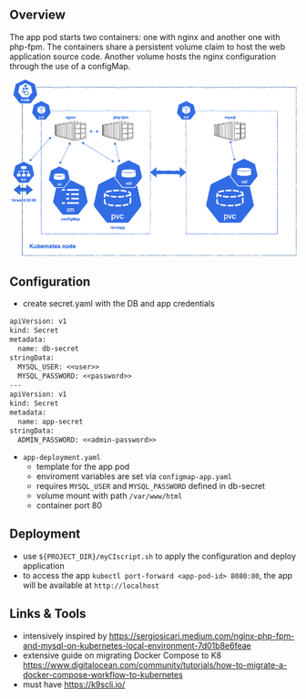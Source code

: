 ## Overview
The app pod starts two containers: one with nginx and another one with php-fpm. The containers share a persistent volume claim to host the web application source code. Another volume hosts the nginx configuration through the use of a configMap.

![plot](./kubernetes_overview.png)
## Configuration
* create secret.yaml with the DB and app credentials
```
apiVersion: v1
kind: Secret
metadata:
  name: db-secret
stringData:
  MYSQL_USER: <<user>>
  MYSQL_PASSWORD: <<password>>
---
apiVersion: v1
kind: Secret
metadata:
  name: app-secret
stringData:
  ADMIN_PASSWORD: <<admin-password>>
```
* `app-deployment.yaml`
  * template for the app pod
  * enviroment variables are set via `configmap-app.yaml`
  * requires `MYSQL_USER` and `MYSQL_PASSWORD` defined in db-secret
  * volume mount with path `/var/www/html`
  * container port 80

## Deployment
* use `${PROJECT_DIR}/myCIscript.sh` to apply the configuration and deploy application
* to access the app  `kubectl port-forward <app-pod-id> 8080:80`, the app will be available at `http://localhost`

## Links & Tools
* intensively inspired by https://sergiosicari.medium.com/nginx-php-fpm-and-mysql-on-kubernetes-local-environment-7d01b8e6feae
* extensive guide on migrating Docker Compose to K8 https://www.digitalocean.com/community/tutorials/how-to-migrate-a-docker-compose-workflow-to-kubernetes
* must have https://k9scli.io/